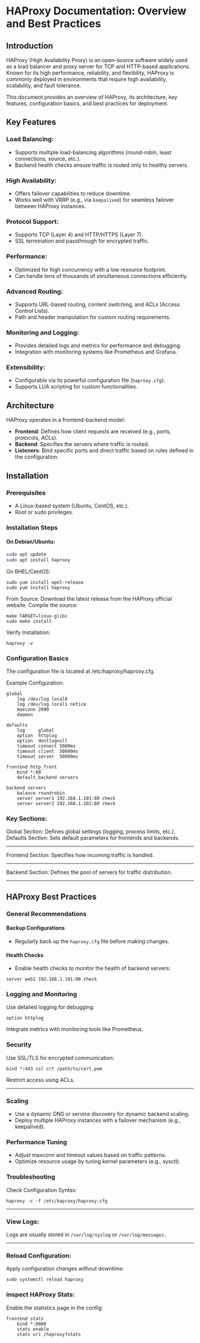 # HAProxy Documentation: Overview and Best Practices

## Introduction
HAProxy (High Availability Proxy) is an open-source software widely used as a load balancer and proxy server for TCP and HTTP-based applications. Known for its high performance, reliability, and flexibility, HAProxy is commonly deployed in environments that require high availability, scalability, and fault tolerance.

This document provides an overview of HAProxy, its architecture, key features, configuration basics, and best practices for deployment.

## Key Features

### Load Balancing:
- Supports multiple load-balancing algorithms (round-robin, least connections, source, etc.).
- Backend health checks ensure traffic is routed only to healthy servers.

### High Availability:
- Offers failover capabilities to reduce downtime.
- Works well with VRRP (e.g., via `keepalived`) for seamless failover between HAProxy instances.

### Protocol Support:
- Supports TCP (Layer 4) and HTTP/HTTPS (Layer 7).
- SSL termination and passthrough for encrypted traffic.

### Performance:
- Optimized for high concurrency with a low resource footprint.
- Can handle tens of thousands of simultaneous connections efficiently.

### Advanced Routing:
- Supports URL-based routing, content switching, and ACLs (Access Control Lists).
- Path and header manipulation for custom routing requirements.

### Monitoring and Logging:
- Provides detailed logs and metrics for performance and debugging.
- Integration with monitoring systems like Prometheus and Grafana.

### Extensibility:
- Configurable via its powerful configuration file (`haproxy.cfg`).
- Supports LUA scripting for custom functionalities.

## Architecture
HAProxy operates in a frontend-backend model:
- **Frontend**: Defines how client requests are received (e.g., ports, protocols, ACLs).
- **Backend**: Specifies the servers where traffic is routed.
- **Listeners**: Bind specific ports and direct traffic based on rules defined in the configuration.

## Installation

### Prerequisites
- A Linux-based system (Ubuntu, CentOS, etc.).
- Root or sudo privileges.

### Installation Steps

#### On Debian/Ubuntu:
```bash
sudo apt update
sudo apt install haproxy
```

On RHEL/CentOS:
```
sudo yum install epel-release
sudo yum install haproxy
```

From Source:
Download the latest release from the HAProxy official website.
Compile the source:
```
make TARGET=linux-glibc
sudo make install
```
Verify Installation:
```
haproxy -v
```

### Configuration Basics
The configuration file is located at /etc/haproxy/haproxy.cfg.

Example Configuration:
```
global
    log /dev/log local0
    log /dev/log local1 notice
    maxconn 2000
    daemon

defaults
    log     global
    option  httplog
    option  dontlognull
    timeout connect 5000ms
    timeout client  50000ms
    timeout server  50000ms

frontend http_front
    bind *:80
    default_backend servers

backend servers
    balance roundrobin
    server server1 192.168.1.101:80 check
    server server2 192.168.1.102:80 check

```

### Key Sections:
Global Section:
Defines global settings (logging, process limits, etc.).
Defaults Section:
Sets default parameters for frontends and backends.

---

Frontend Section:
Specifies how incoming traffic is handled.

---

Backend Section:
Defines the pool of servers for traffic distribution.


---

## HAProxy Best Practices

### General Recommendations

#### Backup Configurations
- Regularly back up the `haproxy.cfg` file before making changes.

#### Health Checks
- Enable health checks to monitor the health of backend servers:
```haproxy
server web1 192.168.1.101:80 check
```

### Logging and Monitoring
Use detailed logging for debugging:
```
option httplog
```
Integrate metrics with monitoring tools like Prometheus.


### Security
Use SSL/TLS for encrypted communication:
```
bind *:443 ssl crt /path/to/cert.pem
```
Restrict access using ACLs.

---

### Scaling
- Use a dynamic DNS or service discovery for dynamic backend scaling.
- Deploy multiple HAProxy instances with a failover mechanism (e.g., keepalived).

### Performance Tuning
- Adjust maxconn and timeout values based on traffic patterns.
- Optimize resource usage by tuning kernel parameters (e.g., sysctl).


### Troubleshooting
Check Configuration Syntax:
```
haproxy -c -f /etc/haproxy/haproxy.cfg
```

---

### View Logs:
Logs are usually stored in `/var/log/syslog` or `/var/log/messages.`

---

### Reload Configuration:

Apply configuration changes without downtime:
```
sudo systemctl reload haproxy
```


### inspect HAProxy Stats:

Enable the statistics page in the config:
```
frontend stats
    bind *:8080
    stats enable
    stats uri /haproxy?stats
```
